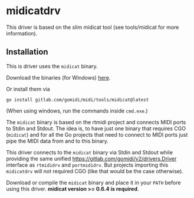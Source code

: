 # midicatdrv

This driver is based on the slim midicat tool (see tools/midicat for more information).

## Installation

This is driver uses the `midicat` binary.

Download the binaries (for Windows) [here](https://gitlab.com/gomidi/midi/-/releases/v2.1.2).

Or install them via 

    go install gitlab.com/gomidi/midi/tools/midicat@latest

(When using windows, run the commands inside `cmd.exe`.)

The `midicat` binary is based on the rtmidi project and connects MIDI ports to Stdin and Stdout.
The idea is, to have just one binary that requires CGO (`midicat`) and for all the Go projects that need
to connect to MIDI ports just pipe the MIDI data from and to this binary.

This driver connects to the `midicat` binary via Stdin and Stdout while providing the same unified https://gitlab.com/gomidi/v2/drivers.Driver interface as `rtmididrv` and `portmididrv`. But projects importing this `midicatdrv` will not required CGO
(like that would be the case otherwise).

Download or compile the `midicat` binary and place it in your `PATH` before using this driver.
**midicat version >= 0.6.4 is required**.
